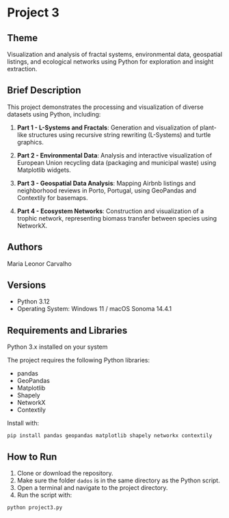 # Project 3

## Theme
Visualization and analysis of fractal systems, environmental data, geospatial listings, and ecological networks using Python for exploration and insight extraction.

## Brief Description
This project demonstrates the processing and visualization of diverse datasets using Python, including:

1. **Part 1 - L-Systems and Fractals**: Generation and visualization of plant-like structures using recursive string rewriting (L-Systems) and turtle graphics.

2. **Part 2 - Environmental Data**: Analysis and interactive visualization of European Union recycling data (packaging and municipal waste) using Matplotlib widgets.

3. **Part 3 - Geospatial Data Analysis**: Mapping Airbnb listings and neighborhood reviews in Porto, Portugal, using GeoPandas and Contextily for basemaps.

4. **Part 4 - Ecosystem Networks**: Construction and visualization of a trophic network, representing biomass transfer between species using NetworkX.


## Authors
Maria Leonor Carvalho

## Versions
- Python 3.12
- Operating System: Windows 11 / macOS Sonoma 14.4.1

## Requirements and Libraries
Python 3.x installed on your system

The project requires the following Python libraries:
- pandas
- GeoPandas
- Matplotlib
- Shapely
- NetworkX
- Contextily

Install with:
```
pip install pandas geopandas matplotlib shapely networkx contextily
```

## How to Run
1. Clone or download the repository.
2. Make sure the folder `dados` is in the same directory as the Python script.
3. Open a terminal and navigate to the project directory.
4. Run the script with:
```
python project3.py
```
